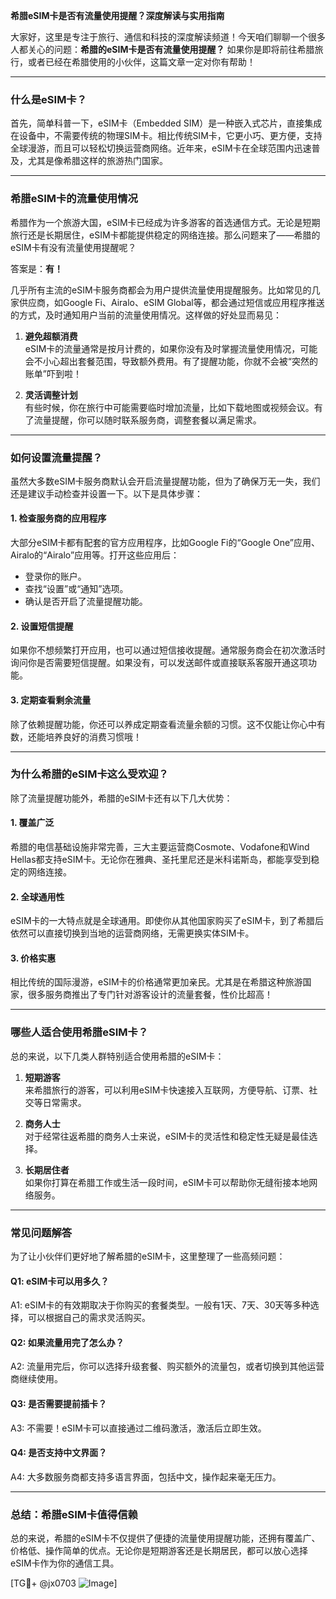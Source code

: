 **希腊eSIM卡是否有流量使用提醒？深度解读与实用指南**

大家好，这里是专注于旅行、通信和科技的深度解读频道！今天咱们聊聊一个很多人都关心的问题：**希腊的eSIM卡是否有流量使用提醒？** 如果你是即将前往希腊旅行，或者已经在希腊使用的小伙伴，这篇文章一定对你有帮助！

---

### **什么是eSIM卡？**
首先，简单科普一下，eSIM卡（Embedded SIM）是一种嵌入式芯片，直接集成在设备中，不需要传统的物理SIM卡。相比传统SIM卡，它更小巧、更方便，支持全球漫游，而且可以轻松切换运营商网络。近年来，eSIM卡在全球范围内迅速普及，尤其是像希腊这样的旅游热门国家。

---

### **希腊eSIM卡的流量使用情况**
希腊作为一个旅游大国，eSIM卡已经成为许多游客的首选通信方式。无论是短期旅行还是长期居住，eSIM卡都能提供稳定的网络连接。那么问题来了——希腊的eSIM卡有没有流量使用提醒呢？

答案是：**有！**

几乎所有主流的eSIM卡服务商都会为用户提供流量使用提醒服务。比如常见的几家供应商，如Google Fi、Airalo、eSIM Global等，都会通过短信或应用程序推送的方式，及时通知用户当前的流量使用情况。这样做的好处显而易见：

1. **避免超额消费**  
   eSIM卡的流量通常是按月计费的，如果你没有及时掌握流量使用情况，可能会不小心超出套餐范围，导致额外费用。有了提醒功能，你就不会被“突然的账单”吓到啦！

2. **灵活调整计划**  
   有些时候，你在旅行中可能需要临时增加流量，比如下载地图或视频会议。有了流量提醒，你可以随时联系服务商，调整套餐以满足需求。

---

### **如何设置流量提醒？**
虽然大多数eSIM卡服务商默认会开启流量提醒功能，但为了确保万无一失，我们还是建议手动检查并设置一下。以下是具体步骤：

#### **1. 检查服务商的应用程序**
大部分eSIM卡都有配套的官方应用程序，比如Google Fi的“Google One”应用、Airalo的“Airalo”应用等。打开这些应用后：
- 登录你的账户。
- 查找“设置”或“通知”选项。
- 确认是否开启了流量提醒功能。

#### **2. 设置短信提醒**
如果你不想频繁打开应用，也可以通过短信接收提醒。通常服务商会在初次激活时询问你是否需要短信提醒。如果没有，可以发送邮件或直接联系客服开通这项功能。

#### **3. 定期查看剩余流量**
除了依赖提醒功能，你还可以养成定期查看流量余额的习惯。这不仅能让你心中有数，还能培养良好的消费习惯哦！

---

### **为什么希腊的eSIM卡这么受欢迎？**
除了流量提醒功能外，希腊的eSIM卡还有以下几大优势：

#### **1. 覆盖广泛**
希腊的电信基础设施非常完善，三大主要运营商Cosmote、Vodafone和Wind Hellas都支持eSIM卡。无论你在雅典、圣托里尼还是米科诺斯岛，都能享受到稳定的网络连接。

#### **2. 全球通用性**
eSIM卡的一大特点就是全球通用。即使你从其他国家购买了eSIM卡，到了希腊后依然可以直接切换到当地的运营商网络，无需更换实体SIM卡。

#### **3. 价格实惠**
相比传统的国际漫游，eSIM卡的价格通常更加亲民。尤其是在希腊这种旅游国家，很多服务商推出了专门针对游客设计的流量套餐，性价比超高！

---

### **哪些人适合使用希腊eSIM卡？**
总的来说，以下几类人群特别适合使用希腊的eSIM卡：

1. **短期游客**  
   来希腊旅行的游客，可以利用eSIM卡快速接入互联网，方便导航、订票、社交等日常需求。

2. **商务人士**  
   对于经常往返希腊的商务人士来说，eSIM卡的灵活性和稳定性无疑是最佳选择。

3. **长期居住者**  
   如果你打算在希腊工作或生活一段时间，eSIM卡可以帮助你无缝衔接本地网络服务。

---

### **常见问题解答**
为了让小伙伴们更好地了解希腊的eSIM卡，这里整理了一些高频问题：

#### **Q1: eSIM卡可以用多久？**
A1: eSIM卡的有效期取决于你购买的套餐类型。一般有1天、7天、30天等多种选择，可以根据自己的需求灵活购买。

#### **Q2: 如果流量用完了怎么办？**
A2: 流量用完后，你可以选择升级套餐、购买额外的流量包，或者切换到其他运营商继续使用。

#### **Q3: 是否需要提前插卡？**
A3: 不需要！eSIM卡可以直接通过二维码激活，激活后立即生效。

#### **Q4: 是否支持中文界面？**
A4: 大多数服务商都支持多语言界面，包括中文，操作起来毫无压力。

---

### **总结：希腊eSIM卡值得信赖**
总的来说，希腊的eSIM卡不仅提供了便捷的流量使用提醒功能，还拥有覆盖广、价格低、操作简单的优点。无论你是短期游客还是长期居民，都可以放心选择eSIM卡作为你的通信工具。

[TG💪+ @jx0703 ![Image](https://github.com/user-attachments/assets/dbca1d08-cadb-493c-b0ec-ad6f7a83f270)]